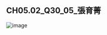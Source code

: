 ## CH05.02_Q30_05_張育菁 

![image](https://github.com/user-attachments/assets/0a72d143-2314-40fa-be08-414a47ce5c75)
